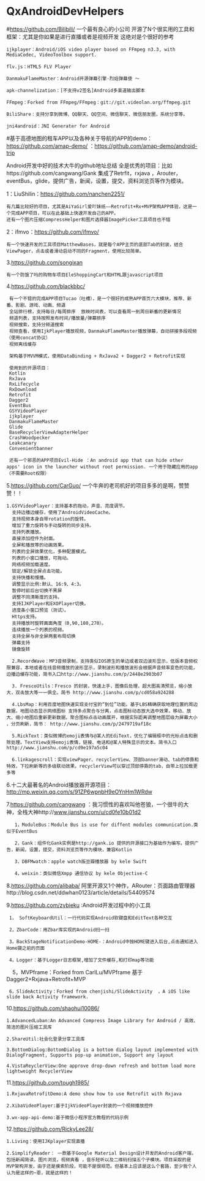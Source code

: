# QxAndroidDevHelpers
#https://github.com/Bilibili/ 一个最有良心的小公司 开源了N个很实用的工具和框架：尤其是你如果是进行直播或者是视频开发 这绝对是个很好的参考

    ijkplayer：Android/iOS video player based on FFmpeg n3.3, with MediaCodec, VideoToolbox support.
     
    flv.js：HTML5 FLV Player

    DanmakuFlameMaster：Android开源弹幕引擎·烈焰弹幕使 ～
    
    apk-channelization：[不支持v2签名]Android多渠道输出脚本

    FFmpeg：Forked from FFmpeg/FFmpeg：git://git.videolan.org/ffmpeg.git

    BiliShare：支持分享到微博、QQ聊天、QQ空间、微信聊天、微信朋友圈，系统分享等。

    jni4android：JNI Generater for Android
    
    
#基于高德地图的租车APP以及各种关于导航的APP的demo：https://github.com/amap-demo/  ：https://github.com/amap-demo/android-trip

Android开发中好的技术大牛的github地址总结 全是优秀的项目：比如https://github.com/cangwang/Gank 集成了Retrfit，rxjava ，Arouter，eventBus，glide，提供广告，新闻，设置，提交，资料浏览页等作为模块。

1：LiuShilin：https://github.com/nanchen2251/  

    有几篇比较好的项目，尤其是AiYaGirl爱吖妹纸——Retrofit+Rx+MVP架构APP体验，这是一个完成APP项目，可以在此基础上快速开发自己的APP。
    还有一个图片压缩CompressHelper和图片选择器ImagePicker工具项目也不错
    
2：ifmvo：https://github.com/ifmvo/

    有一个快速开发的工具项目MatthewBases，就是每个APP主页的底部Tab的封装，结合ViewPager，点击或者滑动启动不同的Fragment，使用比较简单。
     
     
    
3.https://github.com/songixan


    有一个防饿了吗的购物车项目EleShoppingCart和HTML跟javascript项目
    
4.https://github.com/blackbbc/

     有一个不错的完成APP项目Tucao（吐槽），是一个很好的成熟APP首页六大模块，推荐、新番、影剧、游戏、动画、频道
     全站排行榜，支持每日/每周排序  放映时间表，可以查看周一到周日新番的更新情况
     频道列表，支持按照发布时间/播放量/弹幕排序
     视频搜索，支持分频道搜索
     视频查看，使用IjkPlayer播放视频，DanmakuFlameMaster播放弹幕，自动拼接多段视频（使用concat协议）
     视频离线缓存
     
     架构基于MVVM模式，使用DataBinding + RxJava2 + Dagger2 + Retrofit实现
     
     使用到的开源项目：
     Kotlin
     RxJava
     RxLifecycle
     RxDownload
     Retrofit
     Dagger2
     EventBus
     GSYVideoPlayer
     ijkplayer
     DanmakuFlameMaster
     Glide
     BaseRecyclerViewAdapterHelper
     CrashWoodpecker
     Leakcanary
     Convenientbanner
     
     还有一个邪恶的APP项目Evil-Hide ：An android app that can hide other apps' icon in the launcher without root permission. 一个用于隐藏应用的app（不需要Root权限）
     
5.https://github.com/CarGuo/  一个牛奔的老司机好的项目多多的是啊，赞赞赞！！

    1.GSYVideoPlayer：支持基本的拖动，声音、亮度调节。
      支持边播边缓存，使用了AndroidVideoCache。
      支持视频本身自带rotation的旋转。
      增加了重力旋转与手动旋转的同步支持。
      支持列表播放。
      直接添加控件为封面。
      全屏和播放等的动画效果。
      列表的全屏效果优化，多种配置模式。
      列表的小窗口播放，可拖动。
      网络视频加载速度。
      锁定/解锁全屏点击功能。
      支持快播和慢播。
      调整显示比例:默认、16:9、4:3。
      暂停时前后台切换不黑屏
      调整不同清晰度的支持。
      支持IJKPlayer和EXOPlayer切换。
      进度条小窗口预览（测试）。
      Https支持。
      支持播放时旋转画面角度（0,90,180,270）。
      连续播放一个列表的视频。
      支持全屏与非全屏两套布局切换
      弹幕支持
      镜像旋转
      
      2.RecordWave：MP3音频录制，支持类似IOS原生的单边或者双边波形显示，低版本音频权限兼容，本地或者在线音频播放的波形显示，录制波形和播放波形会根据声音频率变色的功能，边播边缓存功能，简书入口http://www.jianshu.com/p/2448e2903b07
      
      3. FrescoUtils：Fresco 的封装，快速上手，图像后处理，超大图高清预览，缩小放大，双击放大等一一俱全。简书 http://www.jianshu.com/p/cd058a924288
      
      4.LbsMap：利用百度地图快速实现支付宝的“到位”功能。基于LBS精确获取地理位置的周边数据，地图动态显示网络图标 支持多点聚合与分离，点击图标动态放大选中效果，移动、放大、缩小地图后重新更新数据，聚合图标点击动画展开，根据实际距离调整地图层级为屏幕大小 ，分页刷新，简书： http://www.jianshu.com/p/2479719af18c
      
      5.RickText：类似微博的emoji表情与@某人的EdiText，优化了编辑框中的光标点击和删除处理。TextView支持emoji表情，链接、电话和@某人特殊显示的文本。简书入口http://www.jianshu.com/p/cd9e197a5c04
      
      6.linkagescroll：实现viewPager、recyclerView、顶部banner滑动、tab的停靠和特效，下拉刷新等的多级联动效果，recyclerView可以穿过顶部停靠的tab，自带上拉加载更多等
     
     
6.十二大最著名的Android播放器开源项目：http://mp.weixin.qq.com/s/91ZP6wpnbH9eOYnHm1WRdw


7.https://github.com/cangwang  ：我习惯性的喜欢叫他苍狼，一个很牛的大神，全栈大神http://www.jianshu.com/u/cd0fe10b01d2


       1，ModuleBus：Module Bus is use for diffent modules communication.类似于EventBus
       
       2，Gank：组件化Gank实例是http://gank.io 提供的开源接口为基础作为编写。提供广告，新闻，设置，提交，资料浏览页等作为模块，兼容Kotlin

       3，DBFMwatch：apple watch版豆瓣播放器 by kele Swift
       
       4，weixin：类似微信Xmpp 通信协议 by kele Objective-C
       
8.https://github.com/alibaba/ 阿里开源又1个神作，ARouter：页面路由管理器http://blog.csdn.net/ddwhan0123/article/details/54409574

9.https://github.com/zybieku :Android开发过程中的小工具

     1， SoftKeyboardUtil：一行代码实现Android软键盘和EditText各种交互

     2，ZbarCode：用Zbar库实现的Android扫一扫

     3，BackStageNotificationDemo-HOME-：Android中按HOME键进入后台,点击通知进入Home键之前的页面

     4，Logger：基于Logger日志框架,增加了文件缓存,和打印map等功能

     5，MVPframe：Forked from CarlLu/MVPframe 基于Dagger2+Rxjava+Retrofit+MVP

     6，SlideActivity：Forked from chenjishi/SlideActivity  ，A iOS like slide back Activity framework.
     
10.https://github.com/shaohui10086/
     
    1.AdvancedLuban:An Advanced Compress Image Library for Android / 高效、简洁的图片压缩工具库

    2.ShareUtil:社会化登录分享工具库

    3.BottomDialog:BottomDialog is a bottom dialog layout implemented with DialogFragment, Supports pop-up animation, Support any layout

    4.VistaReyclerView:One approve drop-down refresh and bottom load more lightweight RecyclerView

 
11.https://github.com/tough1985/

    
    1.RxjavaRetrofitDemo:A demo show how to use Retrofit with Rxjava

    2.XibaVideoPlayer:基于IjkVideoPlayer封装的一个视频播放控件

    3.wx-app-api-demo:基于微信小程序官方教程的代码示例

12.https://github.com/RickyLee28/

    1.Living：使用IJKplayer实现直播
    
    2.SimplifyReader： 一款基于Google Material Design设计开发的Android客户端，包括新闻简读，图片浏览，视频爽看 ，音乐轻听以及二维码扫描五个子模块。项目采取的是MVP架构开发，由于还是摸索阶段，可能不是很规范。但基本上应该是这么个套路，至少我个人认为是这样的~恩，就是这样的！
    

